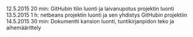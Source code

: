 12.5.2015 20 min: GitHubin tilin luonti ja laivanupotus projektin luonti
13.5.2015 1 h: netbeans projektin luonti ja sen yhdistys GitHubin projektiin
14.5.2015 30 min: Dokumentti kansion luonti, tuntikirjanpidon teko ja aihemäärittely

